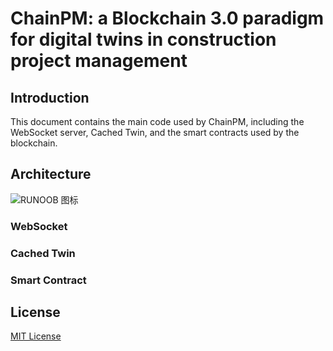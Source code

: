 # ChainPM: a Blockchain 3.0 paradigm for digital twins in construction project management
## Introduction
This document contains the main code used by ChainPM, including the WebSocket server, Cached Twin, and the smart contracts used by the blockchain.
## Architecture
![RUNOOB 图标](http://static.runoob.com/images/runoob-logo.png)
### WebSocket
### Cached Twin
### Smart Contract
## License
[MIT License](https://github.com/jeremyRZ/ChainPM/blob/main/LICENSE)